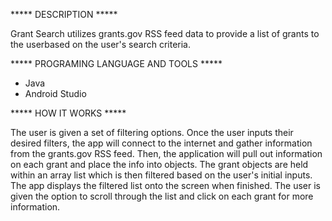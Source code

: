 ***** DESCRIPTION ***** 

Grant Search utilizes grants.gov RSS feed data to provide a list of grants to the userbased on the user's search criteria.

***** PROGRAMING LANGUAGE AND TOOLS *****
- Java
- Android Studio

***** HOW IT WORKS ***** 

The user is given a set of filtering options. Once the user inputs their desired filters, the app will connect to the internet and gather information from the grants.gov RSS feed. Then, the application will pull out information on each grant and place the info into objects. The grant objects are held within an array list which is then filtered based on the user's initial inputs. The app displays the filtered list onto the screen when finished. The user is given the option to scroll through the list and click on each grant for more information.
